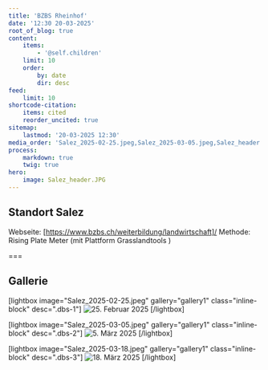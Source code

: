 ```yaml
---
title: 'BZBS Rheinhof'
date: '12:30 20-03-2025'
root_of_blog: true
content:
    items:
        - '@self.children'
    limit: 10
    order:
        by: date
        dir: desc
feed:
    limit: 10
shortcode-citation:
    items: cited
    reorder_uncited: true
sitemap:
    lastmod: '20-03-2025 12:30'
media_order: 'Salez_2025-02-25.jpeg,Salez_2025-03-05.jpeg,Salez_header.JPG,Salez_2025-03-18.JPG'
process:
    markdown: true
    twig: true
hero:
    image: Salez_header.JPG
---
```


## Standort Salez
Webseite: [https://www.bzbs.ch/weiterbildung/landwirtschaft]/
Methode: Rising Plate Meter (mit Plattform Grasslandtools )

===

## Gallerie
[lightbox image="Salez_2025-02-25.jpeg" gallery="gallery1" class="inline-block" desc=".dbs-1"]
    ![25. Februar 2025](Salez_2025-02-25.jpeg?cropZoom=200,200)
[/lightbox]

[lightbox image="Salez_2025-03-05.jpeg" gallery="gallery1" class="inline-block" desc=".dbs-2"]
    ![5. März 2025](Salez_2025-03-05.jpeg?cropZoom=200,200)
[/lightbox]

[lightbox image="Salez_2025-03-18.jpeg" gallery="gallery1" class="inline-block" desc=".dbs-3"]
    ![18. März 2025](Salez_2025-03-18.jpeg?cropZoom=200,200)
[/lightbox]
